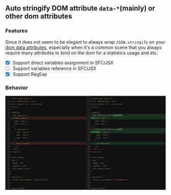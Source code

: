 ## Auto stringify DOM attribute `data-*`(mainly) or other dom attributes

### **Features**

Since it does not seem to be elegant to always wrap `JSON.stringify` on your [dom data attributes](https://developer.mozilla.org/zh-CN/docs/Learn/HTML/Howto/Use_data_attributes), especially when it's a common scene that you always require many attributes to bind on the dom for a statistics usage and etc.

- [x] Support direct variables assignment in SFC/JSX
- [ ] Support variables reference in SFC/JSX
- [x] Support RegExp

### **Behavior**

![preview img](https://raw.githubusercontent.com/zoeyzhao19/vite-plugin-unstringify/master/playground/public/preview.jpg)
